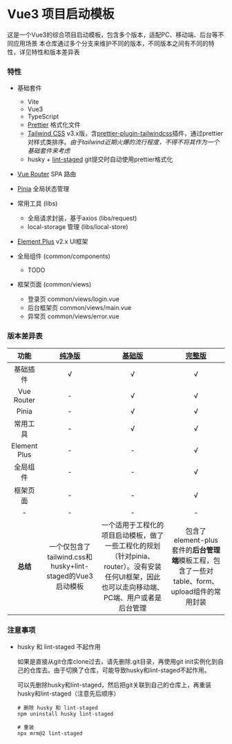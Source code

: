 # Vue3 项目启动模板

这是一个Vue3的综合项目启动模板，包含多个版本，适配PC、移动端、后台等不同应用场景
本仓库通过多个分支来维护不同的版本，不同版本之间有不同的特性，详见特性和版本差异表

### 特性

- 基础套件
	- Vite
	- Vue3
	- TypeScript
	- [Prettier](https://prettier.io/)
		格式化文件
	- [Tailwind CSS](https://tailwindcss.com/)
		v3.x版，含[prettier-plugin-tailwindcss](https://tailwindcss.com/blog/automatic-class-sorting-with-prettier)插件，通过prettier对样式类排序。*由于tailwind近期火爆的流行程度，不得不将其作为一个基础套件来考虑*
	- husky + [lint-staged](https://www.npmjs.com/package/lint-staged)
		git提交时自动使用prettier格式化

- [Vue Router](https://router.vuejs.org/zh/) SPA 路由

- [Pinia](https://pinia.vuejs.org/) 全局状态管理

- 常用工具 (libs)
	- 全局请求封装，基于axios (libs/request)
	- local-storage 管理 (libs/local-store)

- [Element Plus](https://element-plus.org/zh-CN/) v2.x UI框架

- 全局组件 (common/components)
	- TODO

- 框架页面 (common/views)
	- 登录页 common/views/login.vue
	- 后台框架页 common/views/main.vue
	- 异常页 common/views/error.vue

### 版本差异表

|  功能 | [纯净版](https://gitee.com/lilimin/vue3-project-starter-template/tree/pure) | [基础版](https://gitee.com/lilimin/vue3-project-starter-template/tree/base) | [完整版](https://gitee.com/lilimin/vue3-project-starter-template/tree/master) |
| :----: | :----: | :----: | :----: |
| 基础插件 | √ | √ | √ |
| Vue Router | - | √ | √ |
| Pinia | - | √ | √ |
| 常用工具 | - | √ | √ |
| Element Plus | - | - | √ |
| 全局组件 | - | - | √ |
| 框架页面 | - | - | √ |
| - | - | - | - |
| **总结** | 一个仅包含了tailwind.css和husky+lint-staged的Vue3启动模板 | 一个适用于工程化的项目启动模板，做了一些工程化的规划（针对pinia、router）。没有安装任何UI框架，因此也可以走向移动端、PC端、用户或者是后台管理 | 包含了element-plus套件的**后台管理端**模板工程，包含了一些对table、form、upload组件的常用封装 |

### 注意事项

- husky 和 lint-staged 不起作用

	如果是直接从git仓库clone过去，请先删除.git目录，再使用git init实例化到自己的仓库去。由于切换了仓库，可能导致husky和lint-staged不起作用。
	
	可以先删除husky和lint-staged，然后把git关联到自己的仓库上，再重装husky和lint-staged（注意先后顺序）

	```
	# 删除 husky 和 lint-staged
	npm uninstall husky lint-staged

	# 重装
	npx mrm@2 lint-staged
	```